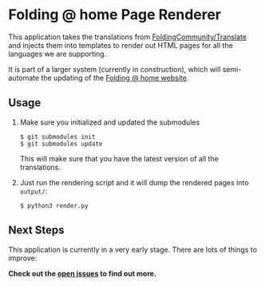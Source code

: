 # Folding @ home Page Renderer

This application takes the translations from [FoldingCommunity/Translate](https://github.com/FoldingCommunity/Translate)
and injects them into templates to render out HTML pages for all the languages we are supporting.

It is part of a larger system (currently in construction), which will semi-automate the updating of the
[Folding @ home website](https://foldingathome.org).

## Usage

1. Make sure you initialized and updated the submodules
       
       $ git submodules init
       $ git submodules update
       
   This will make sure that you have the latest version of all the translations.
   
2. Just run the rendering script and it will dump the rendered pages into `output/`:

       $ python3 render.py

## Next Steps

This application is currently in a very early stage. There are lots of things to improve:

**Check out the [open issues](https://github.com/FoldingCommunity/PageRenderer/issues) to find out more.**